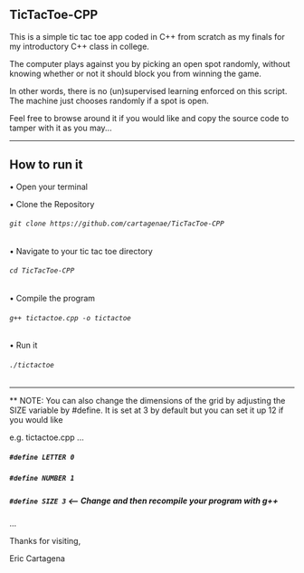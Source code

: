 TicTacToe-CPP
-------------

This is a simple tic tac toe app coded in C++ from scratch as my finals for my introductory C++ class in college.

The computer plays against you by picking an open spot randomly, without knowing whether or not it should block you from winning the game.

In other words, there is no (un)supervised learning enforced on this script. The machine just chooses randomly if a spot is open.

Feel free to browse around it if you would like and copy the source code to tamper with it as you may...

----------------------------------------------------------------------------------------------------------------------

How to run it
-------------

• Open your terminal

• Clone the Repository
###### `git clone https://github.com/cartagenae/TicTacToe-CPP`

• Navigate to your tic tac toe directory
###### `cd TicTacToe-CPP`

• Compile the program
###### `g++ tictactoe.cpp -o tictactoe`

• Run it
###### `./tictactoe`

----------------------------------------------------------------------------------------------------------------------

** NOTE: You can also change the dimensions of the grid by adjusting the SIZE variable by #define. It is set at 3 by default but you can set it up 12 if you would like

e.g.
tictactoe.cpp
...

##### `#define LETTER 0`
##### `#define NUMBER 1`
##### `#define SIZE 3`    <-- Change and then recompile your program with g++
...

Thanks for visiting,

Eric Cartagena
